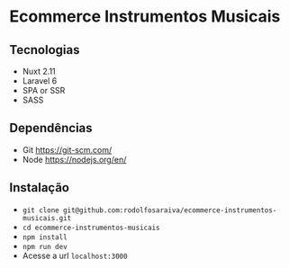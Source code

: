 # Ecommerce Instrumentos Musicais


## Tecnologias
- Nuxt 2.11
- Laravel 6
- SPA or SSR
- SASS

## Dependências
- Git <https://git-scm.com/>
- Node <https://nodejs.org/en/>

## Instalação

- `git clone git@github.com:rodolfosaraiva/ecommerce-instrumentos-musicais.git`
- `cd ecommerce-instrumentos-musicais`
- `npm install`
- `npm run dev`
- Acesse a url `localhost:3000`
